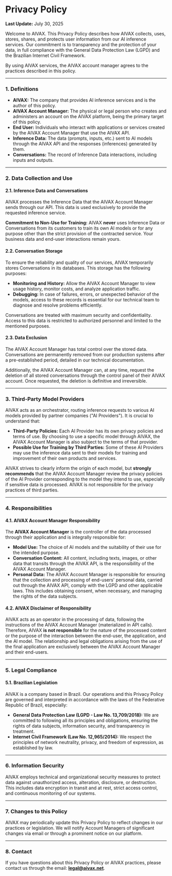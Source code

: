 # Privacy Policy

**Last Update:** July 30, 2025

Welcome to AIVAX. This Privacy Policy describes how AIVAX collects, uses, stores, shares, and protects user information from our AI inference services. Our commitment is to transparency and the protection of your data, in full compliance with the General Data Protection Law (LGPD) and the Brazilian Internet Civil Framework.

By using AIVAX services, the AIVAX account manager agrees to the practices described in this policy.

---

### 1. Definitions

- **AIVAX:** The company that provides AI inference services and is the author of this policy.
- **AIVAX Account Manager:** The physical or legal person who creates and administers an account on the AIVAX platform, being the primary target of this policy.
- **End User:** Individuals who interact with applications or services created by the AIVAX Account Manager that use the AIVAX API.
- **Inference Data:** The data (prompts, inputs, etc.) sent to AI models through the AIVAX API and the responses (inferences) generated by them.
- **Conversations:** The record of Inference Data interactions, including inputs and outputs.

---

### 2. Data Collection and Use

#### 2.1. Inference Data and Conversations

AIVAX processes the Inference Data that the AIVAX Account Manager sends through our API. This data is used exclusively to provide the requested inference service.

**Commitment to Non-Use for Training:**
AIVAX **never** uses Inference Data or Conversations from its customers to train its own AI models or for any purpose other than the strict provision of the contracted service. Your business data and end-user interactions remain yours.

#### 2.2. Conversation Storage

To ensure the reliability and quality of our services, AIVAX temporarily stores Conversations in its databases. This storage has the following purposes:

- **Monitoring and History:** Allow the AIVAX Account Manager to view usage history, monitor costs, and analyze application traffic.
- **Debugging:** In case of failures, errors, or unexpected behavior of the models, access to these records is essential for our technical team to diagnose and resolve problems efficiently.

Conversations are treated with maximum security and confidentiality. Access to this data is restricted to authorized personnel and limited to the mentioned purposes.

#### 2.3. Data Exclusion

The AIVAX Account Manager has total control over the stored data. Conversations are permanently removed from our production systems after a pre-established period, detailed in our technical documentation.

Additionally, the AIVAX Account Manager can, at any time, request the deletion of all stored conversations through the control panel of their AIVAX account. Once requested, the deletion is definitive and irreversible.

---

### 3. Third-Party Model Providers

AIVAX acts as an orchestrator, routing inference requests to various AI models provided by partner companies ("AI Providers"). It is crucial to understand that:

- **Third-Party Policies:** Each AI Provider has its own privacy policies and terms of use. By choosing to use a specific model through AIVAX, the AIVAX Account Manager is also subject to the terms of that provider.
- **Possible Use for Training by Third Parties:** Some of these AI Providers may use the inference data sent to their models for training and improvement of their own products and services.

AIVAX strives to clearly inform the origin of each model, but **strongly recommends** that the AIVAX Account Manager review the privacy policies of the AI Provider corresponding to the model they intend to use, especially if sensitive data is processed. AIVAX is not responsible for the privacy practices of third parties.

---

### 4. Responsibilities

#### 4.1. AIVAX Account Manager Responsibility

The **AIVAX Account Manager** is the controller of the data processed through their application and is integrally responsible for:

- **Model Use:** The choice of AI models and the suitability of their use for the intended purpose.
- **Conversation Content:** All content, including texts, images, or other data that transits through the AIVAX API, is the responsibility of the AIVAX Account Manager.
- **Personal Data:** The AIVAX Account Manager is responsible for ensuring that the collection and processing of end-users' personal data, carried out through the AIVAX API, comply with the LGPD and other applicable laws. This includes obtaining consent, when necessary, and managing the rights of the data subjects.

#### 4.2. AIVAX Disclaimer of Responsibility

AIVAX acts as an operator in the processing of data, following the instructions of the AIVAX Account Manager (materialized in API calls). Therefore, AIVAX **is not responsible** for the nature of the processed content or the purpose of the interaction between the end-user, the application, and the AI model. The relationship and legal obligations arising from the use of the final application are exclusively between the AIVAX Account Manager and their end-users.

---

### 5. Legal Compliance

#### 5.1. Brazilian Legislation

AIVAX is a company based in Brazil. Our operations and this Privacy Policy are governed and interpreted in accordance with the laws of the Federative Republic of Brazil, especially:

- **General Data Protection Law (LGPD - Law No. 13,709/2018):** We are committed to following all its principles and obligations, ensuring the rights of data subjects, information security, and transparency in treatment.
- **Internet Civil Framework (Law No. 12,965/2014):** We respect the principles of network neutrality, privacy, and freedom of expression, as established by law.

---

### 6. Information Security

AIVAX employs technical and organizational security measures to protect data against unauthorized access, alteration, disclosure, or destruction. This includes data encryption in transit and at rest, strict access control, and continuous monitoring of our systems.

---

### 7. Changes to this Policy

AIVAX may periodically update this Privacy Policy to reflect changes in our practices or legislation. We will notify Account Managers of significant changes via email or through a prominent notice on our platform.

---

### 8. Contact

If you have questions about this Privacy Policy or AIVAX practices, please contact us through the email: **legal@aivax.net**.